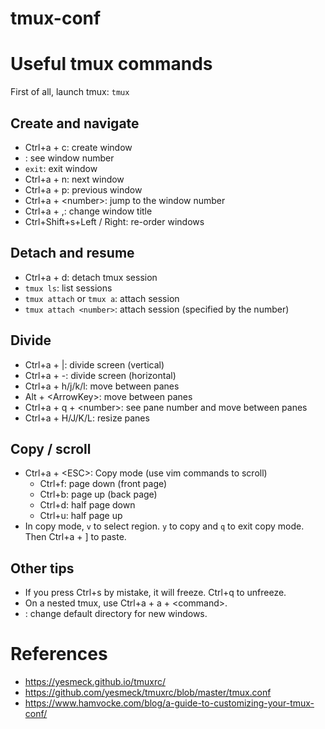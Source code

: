 # tmux-conf


# Useful tmux commands
First of all, launch tmux: `tmux`

## Create and navigate
- Ctrl+a + c: create window
- : see window number
- `exit`: exit window
- Ctrl+a + n: next window
- Ctrl+a + p: previous window
- Ctrl+a + \<number\>: jump to the window number
- Ctrl+a + ,: change window title
- Ctrl+Shift+s+Left / Right: re-order windows


## Detach and resume
- Ctrl+a + d: detach tmux session
- `tmux ls`: list sessions
- `tmux attach` or `tmux a`: attach session
- `tmux attach <number>`: attach session (specified by the number)

## Divide
- Ctrl+a + |: divide screen (vertical)
- Ctrl+a + -: divide screen (horizontal)
- Ctrl+a + h/j/k/l: move between panes
- Alt + \<ArrowKey\>: move between panes
- Ctrl+a + q + \<number\>: see pane number and move between panes
- Ctrl+a + H/J/K/L: resize panes

## Copy / scroll
- Ctrl+a + \<ESC\>: Copy mode (use vim commands to scroll)
  - Ctrl+f: page down (front page)
  - Ctrl+b: page up (back page)
  - Ctrl+d: half page down
  - Ctrl+u: half page up
- In copy mode, `v` to select region. `y` to copy and `q` to exit copy mode. Then Ctrl+a + ] to paste.

## Other tips
- If you press Ctrl+s by mistake, it will freeze. Ctrl+q to unfreeze.
- On a nested tmux, use Ctrl+a + a + \<command\>.
- : change default directory for new windows.

# References
- https://yesmeck.github.io/tmuxrc/
- https://github.com/yesmeck/tmuxrc/blob/master/tmux.conf
- https://www.hamvocke.com/blog/a-guide-to-customizing-your-tmux-conf/
